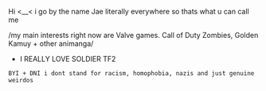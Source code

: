 
Hi <__< i go by the name Jae literally everywhere so thats what u can call me  

/my main interests right now are Valve games. Call of Duty Zombies, Golden Kamuy + other animanga/
 -   I REALLY LOVE SOLDIER TF2             

    BYI + DNI i dont stand for racism, homophobia, nazis and just genuine weirdos 
   

